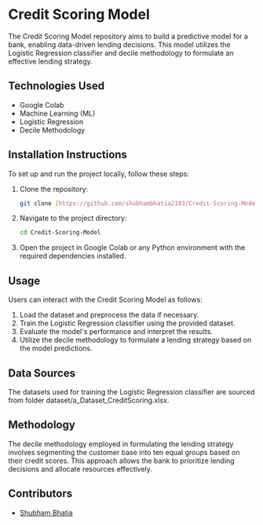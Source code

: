 # Credit Scoring Model

The Credit Scoring Model repository aims to build a predictive model for a bank, enabling data-driven lending decisions. This model utilizes the Logistic Regression classifier and decile methodology to formulate an effective lending strategy.

## Technologies Used
- Google Colab
- Machine Learning (ML)
- Logistic Regression
- Decile Methodology

## Installation Instructions
To set up and run the project locally, follow these steps:
1. Clone the repository:

    ```bash
    git clone [https://github.com/shubhambhatia2103/Credit-Scoring-Model.git]
    ```

2. Navigate to the project directory:

    ```bash
    cd Credit-Scoring-Model
    ```

3. Open the project in Google Colab or any Python environment with the required dependencies installed.

## Usage
Users can interact with the Credit Scoring Model as follows:
1. Load the dataset and preprocess the data if necessary.
2. Train the Logistic Regression classifier using the provided dataset.
3. Evaluate the model's performance and interpret the results.
4. Utilize the decile methodology to formulate a lending strategy based on the model predictions.

## Data Sources
The datasets used for training the Logistic Regression classifier are sourced from folder dataset/a_Dataset_CreditScoring.xlsx.

## Methodology
The decile methodology employed in formulating the lending strategy involves segmenting the customer base into ten equal groups based on their credit scores. This approach allows the bank to prioritize lending decisions and allocate resources effectively.

## Contributors
- [Shubham Bhatia](https://www.linkedin.com/in/shubhambhatia2103/)
